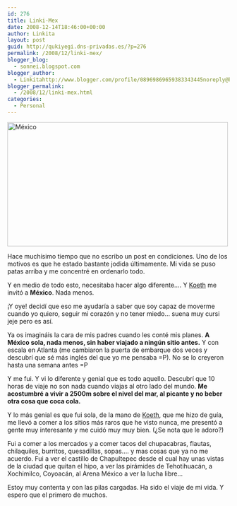 ```yaml
---
id: 276
title: Linki-Mex
date: 2008-12-14T18:46:00+00:00
author: Linkita
layout: post
guid: http://qukiyegi.dns-privadas.es/?p=276
permalink: /2008/12/linki-mex/
blogger_blog:
  - sonnei.blogspot.com
blogger_author:
  - Linkitahttp://www.blogger.com/profile/08969869659383343445noreply@blogger.com
blogger_permalink:
  - /2008/12/linki-mex.html
categories:
  - Personal
---
```

[<img src="http://farm4.static.flickr.com/3023/3107326629_f2d9bf42a6.jpg" alt="México" height="281" width="500" />](http://www.flickr.com/photos/linkita/3107326629/ "México by Linkita, on Flickr")

Hace muchísimo tiempo que no escribo un post en condiciones. Uno de los motivos es que he estado bastante jodida últimamente. Mi vida se puso patas arriba y me concentré en ordenarlo todo.

Y en medio de todo esto, necesitaba hacer algo diferente&#8230;. Y [Koeth](http://www.guirichop.com/) me invitó a <span style="font-weight: bold;">México</span>. Nada menos.

¡Y oye! decidí que eso me ayudaría a saber que soy capaz de moverme cuando yo quiero, seguir mi corazón y no tener miedo&#8230; suena muy cursi jeje pero es así.

Ya os imagináis la cara de mis padres cuando les conté mis planes. <span style="font-weight: bold;">A México sola, nada menos, sin haber viajado a ningún sitio antes.</span> Y con escala en Atlanta (me cambiaron la puerta de embarque dos veces y descubrí que sé más inglés del que yo me pensaba =P). No se lo creyeron hasta una semana antes =P

Y me fui. Y vi lo diferente y genial que es todo aquello. Descubrí que 10 horas de viaje no son nada cuando viajas al otro lado del mundo. <span style="font-weight: bold;">Me acostumbré a vivir a 2500m sobre el nivel del mar, al picante y no beber otra cosa que coca cola.</span>

Y lo más genial es que fui sola, de la mano de [Koeth](http://www.guirichop.com/), que me hizo de guía, me llevó a comer a los sitios más raros que he visto nunca, me presentó a gente muy interesante y me cuidó muy muy bien. (¿Se nota que le adoro?)

Fui a comer a los mercados y a comer tacos del chupacabras, flautas, chilaquiles, burritos, quesadillas, sopas&#8230;. y mas cosas que ya no me acuerdo. Fui a ver el castillo de Chapultepec desde el cual hay unas vistas de la ciudad que quitan el hipo, a ver las pirámides de Tehotihuacán, a Xochimilco, Coyoacán, al Arena México a ver la lucha libre&#8230;

Estoy muy contenta y con las pilas cargadas. Ha sido el viaje de mi vida. Y espero que el primero de muchos.